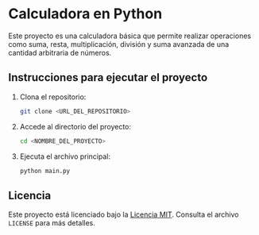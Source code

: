 

# Calculadora en Python

Este proyecto es una calculadora básica que permite realizar operaciones como suma, resta, multiplicación, división y suma avanzada de una cantidad arbitraria de números.

## Instrucciones para ejecutar el proyecto

1. Clona el repositorio:
   ```bash
   git clone <URL_DEL_REPOSITORIO>
   ```

2. Accede al directorio del proyecto:
   ```bash
   cd <NOMBRE_DEL_PROYECTO>
   ```

3. Ejecuta el archivo principal:
   ```bash
   python main.py
   ```

## Licencia

Este proyecto está licenciado bajo la [Licencia MIT](https://opensource.org/licenses/MIT). Consulta el archivo `LICENSE` para más detalles.
